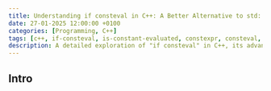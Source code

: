 ```yaml
---
title: Understanding if consteval in C++: A Better Alternative to std::is_constant_evaluated()
date: 27-01-2025 12:00:00 +0100
categories: [Programming, C++]
tags: [c++, if-consteval, is-constant-evaluated, constexpr, consteval, compile-time, static-analysis, consteval-functions]
description: A detailed exploration of "if consteval" in C++, its advantages over std::is_constant_evaluated(), and how it improves compile-time evaluation handling.
---
```


## Intro
